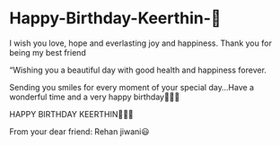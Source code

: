 # Happy-Birthday-Keerthin-🍰

I wish you love, hope and everlasting joy and happiness. Thank you for being my best friend

“Wishing you a beautiful day with good health and happiness forever.

Sending you smiles for every moment of your special day…Have a wonderful time and a very happy birthday🙂😃😁

HAPPY BIRTHDAY KEERTHIN🍰🎁🎉

From your dear friend: Rehan jiwani😃
